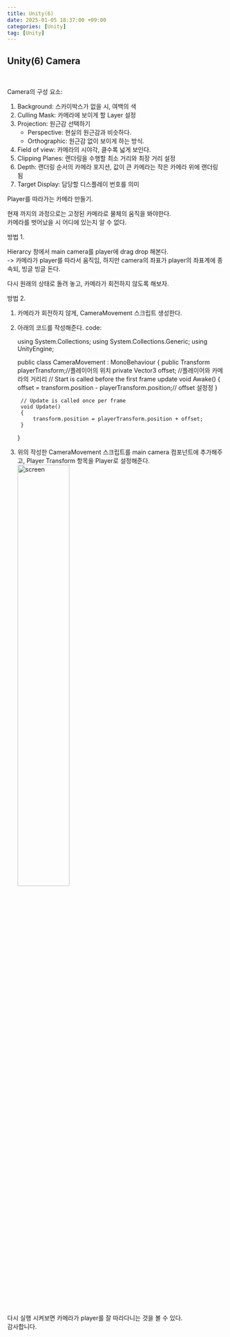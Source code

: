 ```yaml
---
title: Unity(6)
date: 2025-01-05 18:37:00 +09:00
categories: [Unity]
tag: [Unity]
---
```


## Unity(6) Camera
<br>

Camera의 구성 요소:

1. Background: 스카이박스가 없을 시, 여백의 색
2. Culling Mask: 카메라에 보이게 할 Layer 설정
3. Projection: 원근감 선택하기
    - Perspective: 현실의 원근감과 비슷하다.
    - Orthographic: 원근감 없이 보이게 하는 방식.
4. Field of view: 카메라의 시야각, 클수록 넓게 보인다.
5. Clipping Planes: 랜더링을 수행할 최소 거리와 최장 거리 설정
6. Depth: 랜더링 순서의 카메라 포지션, 값이 큰 카메라는 작은 카메라 위에 랜더링 됨
7. Target Display: 담당할 디스플레이 번호를 의미

Player를 따라가는 카메라 만들기.

현재 까지의 과정으로는 고정된 카메라로 물체의 움직을 봐야한다.<br>
카메라를 벗어났을 시 어디에 있는지 알 수 없다.

방법 1.<br>

Hierarcy 창에서 main camera를 player에 drag drop 해본다.<br>
-> 카메라가 player를 따라서 움직임, 하지만 camera의 좌표가 player의 좌표계에 종속되, 빙글 빙글 돈다.<br>

다시 원래의 상태로 돌려 놓고, 카메라가 회전하지 않도록 해보자.<br>

방법 2.<br>

1. 카메라가 회전하지 않게, CameraMovement 스크립트 생성한다.
2. 아래의 코드를 작성해준다.
code:

    using System.Collections;
    using System.Collections.Generic;
    using UnityEngine;

    public class CameraMovement : MonoBehaviour
    {
        public Transform playerTransform;//플레이어의 위치
        private Vector3 offset; //플레이어와 카메라의 거리리
        // Start is called before the first frame update
        void Awake()
        {
            offset = transform.position - playerTransform.position;// offset 설정정
        }

        // Update is called once per frame
        void Update()
        {
            transform.position = playerTransform.position + offset; 
        }
    }

3. 위의 작성한 CameraMovement 스크립트를 main camera 컴포넌트에 추가해주고, Player Transform 항목을 Player로 설정해준다.
<img src="https://github.com/user-attachments/assets/342d59aa-e9ce-4ae8-8731-182f81e2d9b2" width="50%" height="50%" title="px(픽셀) 크기 설정" alt="screen"></img><br>

다시 실행 시켜보면 카메라가 player를 잘 따라다니는 것을 볼 수 있다.
<br>
감사합니다.



